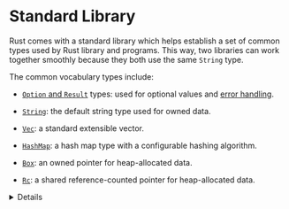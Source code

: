 # Standard Library

Rust comes with a standard library which helps establish a set of common types
used by Rust library and programs. This way, two libraries can work together
smoothly because they both use the same `String` type.

The common vocabulary types include:

- [`Option` and `Result`](std/option-result.md) types: used for optional values
  and [error handling](error-handling.md).

- [`String`](std/string.md): the default string type used for owned data.

- [`Vec`](std/vec.md): a standard extensible vector.

- [`HashMap`](std/hashmap.md): a hash map type with a configurable hashing
  algorithm.

- [`Box`](std/box.md): an owned pointer for heap-allocated data.

- [`Rc`](std/rc.md): a shared reference-counted pointer for heap-allocated data.

<details>

- In fact, Rust contains several layers of the Standard Library: `core`, `alloc` and `std`.
- `core` includes the most basic types and functions that don't depend on `libc`, allocator or
  even the presence of an operating system.
- `alloc` includes types which require a global heap allocator, such as `Vec`, `Box` and `Arc`.
- Embedded Rust applications often only use `core`, and sometimes `alloc`.

</details>
